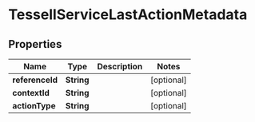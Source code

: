 

# TessellServiceLastActionMetadata


## Properties

Name | Type | Description | Notes
------------ | ------------- | ------------- | -------------
**referenceId** | **String** |  |  [optional]
**contextId** | **String** |  |  [optional]
**actionType** | **String** |  |  [optional]



